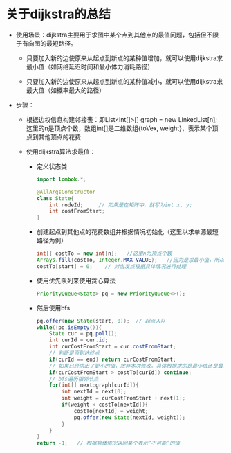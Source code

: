 # 关于dijkstra的总结

- 使用场景：dijkstra主要用于求图中某个点到其他点的最值问题，包括但不限于有向图的最短路径。

    - 只要加入新的边使原来从起点到新点的某种值增加，就可以使用dijkstra求最小值（如网络延迟时间和最小体力消耗路径）

    - 只要加入新的边使原来从起点到新点的某种值减小，就可以使用dijkstra求最大值（如概率最大的路径）

- 步骤：

    - 根据边权信息构建邻接表：即List<int[]>[] graph = new LinkedList\[n\]; 这里的n是顶点个数，数组int[]是二维数组{toVex, weight}，表示某个顶点到其他顶点的花费

    - 使用dijkstra算法求最值：

        - 定义状态类

            ```java
            import lombok.*;
            
            @AllArgsConstructor
            class State{
                int nodeId;     // 如果是在矩阵中，就写为int x, y;
                int costFromStart;
            } 
            ```

        - 创建起点到其他点的花费数组并根据情况初始化（这里以求单源最短路径为例）
          ```java
          int[] costTo = new int[n];   //这里n为顶点个数
          Arrays.fill(costTo, Integer.MAX_VALUE);   //因为是求最小值，所以初始化为最大值
          costTo[start] = 0;    // 对出发点根据具体情况进行处理
          ```
          
        - 使用优先队列来使用贪心算法
            ```java
            PriorityQueue<State> pq = new PriorityQueue<>();
            ```
          
        - 然后使用bfs
            ```java
            pq.offer(new State(start, 0));  // 起点入队
            while(!pq.isEmpty()){
                State cur = pq.poll();
                int curId = cur.id;
                int curCostFromStart = cur.costFromStart;
                // 判断是否到达终点
                if(curId == end) return curCostFromStart;
                // 如果已经求出了更小的值，放弃本次修改。具体根据求的是最小值还是最大值对条件的判断可能有所不同
                if(curCostFromStart > costTo[curId]) continue;
                // bfs遍历相邻节点
                for(int[] next:graph[curId]){
                    int nextId = next[0];
                    int weight = curCostFromStart + next[1];
                    if(weight < costTo[nextId]){
                        costTo[nextId] = weight;
                        pq.offer(new State(nextId, weight));
                    }
                } 
            }
           return -1;   // 根据具体情况返回某个表示“不可能”的值
            ```